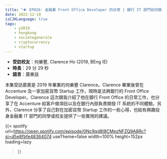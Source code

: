 ```yaml
---
title: "🔉 EP026: 金融業 Front Office Developer 的日常 | 銀行 IT 部門如何鼓勵創新？"
date: 2022-12-19
isCJKLanguage: true
tags:
    - y2019
    - hongkong
    - societegenerale
    - cryptocurrency
    - startup
---
```


- **受訪校友**：何樂豐, Clarence Ho (2019, BEng IE)
- **時長**：29 分 29 秒
- **語言**：廣東話

<!--more-->

本集受訪嘉賓是 2019 年畢業的何樂豐 Clarence。Clarence 畢業後曾在 Accenture 及一家加密貨幣 Startup 工作，現時是法興銀行的 Front Office Developer。Clarence 這次跟我介紹了他在銀行 Front Office 的日常工作，也分享了在 Accenture 給客戶做項目以及在銀行內部負責開發 IT 系統的不同體驗。另外，Clarence 分享了自己對在加密貨幣 Startup 工作的一些心得，也給有興趣投身金融業 IT 部門的同學或校友提供了一些實用的建議。

{{< spotify 
  url=https://open.spotify.com/episode/0Nc9qd8I8CMezNFZQ9A8Rc?si=d5e8fbfe48364074
  useTheme=false
  width=100%
  height=152px
  loading=lazy
>}}
